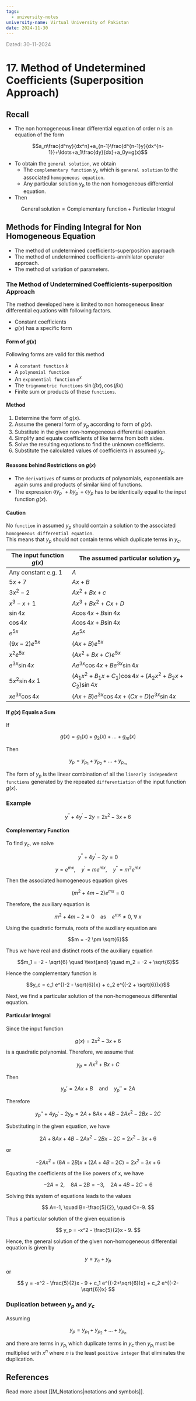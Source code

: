 ```yaml
---
tags:
  - university-notes
university-name: Virtual University of Pakistan
date: 2024-11-30
---
```


<span style="color: gray;">Dated: 30-11-2024</span>

# 17. Method of Undetermined Coefficients (Superposition Approach)

## Recall

- The non homogeneous linear differential equation of order $n$ is an equation of the form  

$$a_n\frac{d^ny}{dx^n}+a_{n-1}\frac{d^{n-1}y}{dx^{n-1}}+\ldots+a_1\frac{dy}{dx}+a_0y=g(x)$$

- To obtain the `general solution`, we obtain
	- The `complementary function` $y_c$ which is `general solution` to the associated `homogeneous equation`.
	- Any particular solution $y_p$ to the non homogeneous differential equation.
- Then  

$$\text{General solution} = \text{Complementary function} + \text{Particular Integral}$$

## Methods for Finding Integral for Non Homogeneous Equation

- The method of undetermined coefficients-superposition approach
- The method of undetermined coefficients-annihilator operator approach.
- The method of variation of parameters.

### The Method of Undetermined Coefficients-superposition Approach

The method developed here is limited to non homogeneous linear differential equations with following factors.

- Constant coefficients
- $g(x)$ has a specific form

#### Form of $g(x)$

Following forms are valid for this method

- A `constant function` $k$
- A `polynomial function`
- An `exponential function` $e^x$
- The `trignometric functions` $\sin(\beta x), \cos(\beta x)$
- Finite sum or products of these `functions`.

#### Method

1. Determine the form of $g(x)$.
2. Assume the general form of $y_p$ according to form of $g(x)$.
3. Substitute in the given non-homogeneous differential equation.
4. Simplify and equate coefficients of like terms from both sides.
5. Solve the resulting equations to find the unknown coefficients.
6. Substitute the calculated values of coefficients in assumed $y_p$.

#### Reasons behind Restrictions on $g(x)$

- The `derivatives` of sums or products of polynomials, exponentials are again sums and products of similar kind of functions.
- The expression $ay_p^{\prime\prime} + by_p^\prime + cy_p$ has to be identically equal to the input function $g(x)$.

#### Caution

No `function` in assumed $y_p$ should contain a solution to the associated `homogeneous differential equation`.  
This means that $y_p$ should not contain terms which duplicate terms in $y_c$.

| The input function $g(x)$ | The assumed particular solution $y_p$               |
| ------------------------- | --------------------------------------------------- |
| Any constant e.g. 1       | $A$                                                 |
| $5x+7$                    | $Ax+B$                                              |
| $3x^2-2$                  | $Ax^2+Bx+c$                                         |
| $x^3-x+1$                 | $Ax^3+Bx^2+Cx+D$                                    |
| $\sin 4x$                 | $A\cos 4x+B\sin 4x$                                 |
| $\cos 4x$                 | $A\cos 4x+B\sin 4x$                                 |
| $e^{5x}$                  | $Ae^{5x}$                                           |
| $(9x-2)e^{5x}$            | $(Ax+B)e^{5x}$                                      |
| $x^2e^{5x}$               | $(Ax^2+Bx+C)e^{5x}$                                 |
| $e^{3x}\sin 4x$           | $Ae^{3x}\cos 4x+Be^{3x}\sin 4x$                     |
| $5x^2\sin 4x$ 1           | $(A_1x^2+B_1x+C_1)\cos 4x+(A_2x^2+B_2x+C_2)\sin 4x$ |
| $xe^{3x}\cos 4x$          | $(Ax+B)e^{3x}\cos 4x+(Cx+D)e^{3x}\sin 4x$           |

#### If $g(x)$ Equals a Sum

If  

$$g(x) = g_1(x) + g_2(x) + \ldots + g_m(x)$$

Then  

$$y_p = y_{p_1} + y_{p_2} + \ldots + y_{p_m}$$

The form of $y_p$ is the linear combination of all the `linearly independent functions` generated by the repeated `differentiation` of the input function $g(x)$.

### Example

$$y^{\prime\prime} + 4y^\prime - 2y = 2x^2 - 3x + 6$$

#### Complementary Function

To find $y_c$, we solve

$$y^{\prime\prime} + 4y^\prime - 2y = 0$$

$$y = e^{mx}, \quad y^\prime = me^{mx}, \quad y^{\prime\prime} = m^2e^{mx}$$

Then the associated homogeneous equation gives  

$$(m^2 + 4m - 2)e^{mx} = 0$$

Therefore, the auxiliary equation is  

$$m^2 + 4m - 2 = 0 \quad \text{as} \quad e^{mx} \neq 0, \ \forall \ x$$

Using the quadratic formula, roots of the auxiliary equation are  

$$m = -2 \pm \sqrt{6}$$

Thus we have real and distinct roots of the auxiliary equation  

$$m_1 = -2 - \sqrt{6} \quad \text{and} \quad m_2 = -2 + \sqrt{6}$$

Hence the complementary function is  

$$y_c = c_1 e^{(-2 - \sqrt{6})x} + c_2 e^{(-2 + \sqrt{6})x}$$

Next, we find a particular solution of the non-homogeneous differential equation.

#### Particular Integral

Since the input function

$$
g(x) = 2x^2 - 3x + 6
$$

is a quadratic polynomial. Therefore, we assume that

$$
y_p = Ax^2 + Bx + C
$$

Then

$$
y_p' = 2Ax + B \quad \text{and} \quad y_p'' = 2A
$$

Therefore

$$
y_p'' + 4y_p' - 2y_p = 2A + 8Ax + 4B - 2Ax^2 - 2Bx - 2C
$$

Substituting in the given equation, we have

$$
2A + 8Ax + 4B - 2Ax^2 - 2Bx - 2C = 2x^2 - 3x + 6
$$

or

$$
-2Ax^2 + (8A - 2B)x + (2A + 4B - 2C) = 2x^2 - 3x + 6
$$

Equating the coefficients of the like powers of x, we have

$$
-2A=2, \quad 8A-2B=-3, \quad 2A+4B-2C=6
$$

Solving this system of equations leads to the values

$$
A=-1, \quad B=-\frac{5}{2}, \quad C=-9.
$$

Thus a particular solution of the given equation is

$$
y_p = -x^2 - \frac{5}{2}x - 9.
$$

Hence, the general solution of the given non-homogeneous differential equation is given by

$$
y = y_c + y_p
$$

or

$$
y = -x^2 - \frac{5}{2}x - 9 + c_1 e^{(-2+\sqrt{6})x} + c_2 e^{(-2-\sqrt{6})x}
$$

### Duplication between $y_p$ and $y_c$

Assuming  

$$y_p = y_{p_1} + y_{p_2} + \ldots + y_{p_n}$$

and there are terms in $y_{p_i}$ which duplicate terms in $y_c$ then $y_{p_i}$ must be multiplied with $x^n$ where $n$ is the least `positive integer` that eliminates the duplication.

## References

Read more about [[M_Notations|notations and symbols]].
